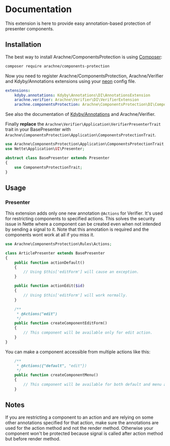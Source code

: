 # Documentation

This extension is here to provide easy annotation-based protection of presenter components.


## Installation

The best way to install Arachne/ComponentsProtection is using [Composer](http://getcomposer.org/):

```sh
composer require arachne/components-protection
```

Now you need to register Arachne/ComponentsProtection, Arachne/Verifier and Kdyby/Annotations extensions using your [neon](http://ne-on.org/) config file.

```yml
extensions:
    kdyby.annotations: Kdyby\Annotations\DI\AnnotationsExtension
    arachne.verifier: Arachne\Verifier\DI\VerifierExtension
    arachne.componentsProtection: Arachne\ComponentsProtection\DI\ComponentsProtectionExtension
```

See also the documentation of [Kdyby/Annotations](https://github.com/Kdyby/Annotations/blob/master/docs/en/index.md) and Arachne/Verifier.

Finally **replace** the `Arachne\Verifier\Application\VerifierPresenterTrait` trait in your BasePresenter with `Arachne\ComponentsProtection\Application\ComponentsProtectionTrait`.

```php
use Arachne\ComponentsProtection\Application\ComponentsProtectionTrait;
use Nette\Application\UI\Presenter;

abstract class BasePresenter extends Presenter
{
	use ComponentsProtectionTrait;
}
```


## Usage

### Presenter

This extension adds only one new annotation `@Actions` for Verifier. It's used for restricting components to specified actions. This solves the security issue in Nette where a component can be created even when not intended by sending a signal to it. Note that this annotation is required and the components wont work at all if you miss it.

```php
use Arachne\ComponentsProtection\Rules\Actions;

class ArticlePresenter extends BasePresenter
{
	public function actionDefault()
	{
		// Using $this['editForm'] will cause an exception.
	}

	public function actionEdit($id)
	{
		// Using $this['editForm'] will work normally.
	}

	/**
	 * @Actions("edit")
	 */
	public function createComponentEditForm()
	{
		// This component will be available only for edit action.
	}
}
```

You can make a component accessible from multiple actions like this:

```php
	/**
	 * @Actions({"default", "edit"})
	 */
	public function createComponentMenu()
	{
		// This component will be available for both default and menu actions.
	}
```


## Notes

If you are restricting a component to an action and are relying on some other annotations specified for that action, make sure the annotations are used for the action method and not the render method. Otherwise your component won't be protected because signal is called after action method but before render method.
